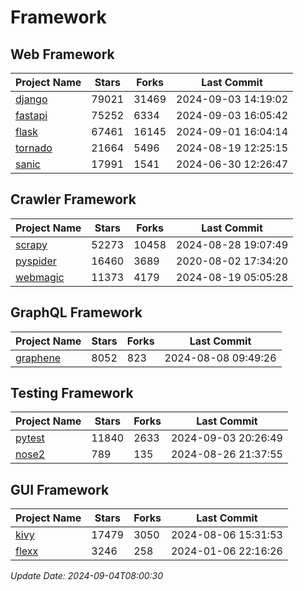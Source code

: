 # Framework

## Web Framework
| Project Name | Stars | Forks | Last Commit |
| ------------ | ----- | ----- | ----------- |
| [django](https://github.com/django/django) | 79021 | 31469 | 2024-09-03 14:19:02 |
| [fastapi](https://github.com/fastapi/fastapi) | 75252 | 6334 | 2024-09-03 16:05:42 |
| [flask](https://github.com/pallets/flask) | 67461 | 16145 | 2024-09-01 16:04:14 |
| [tornado](https://github.com/tornadoweb/tornado) | 21664 | 5496 | 2024-08-19 12:25:15 |
| [sanic](https://github.com/sanic-org/sanic) | 17991 | 1541 | 2024-06-30 12:26:47 |

## Crawler Framework
| Project Name | Stars | Forks | Last Commit |
| ------------ | ----- | ----- | ----------- |
| [scrapy](https://github.com/scrapy/scrapy) | 52273 | 10458 | 2024-08-28 19:07:49 |
| [pyspider](https://github.com/binux/pyspider) | 16460 | 3689 | 2020-08-02 17:34:20 |
| [webmagic](https://github.com/code4craft/webmagic) | 11373 | 4179 | 2024-08-19 05:05:28 |

## GraphQL Framework
| Project Name | Stars | Forks | Last Commit |
| ------------ | ----- | ----- | ----------- |
| [graphene](https://github.com/graphql-python/graphene) | 8052 | 823 | 2024-08-08 09:49:26 |

## Testing Framework
| Project Name | Stars | Forks | Last Commit |
| ------------ | ----- | ----- | ----------- |
| [pytest](https://github.com/pytest-dev/pytest) | 11840 | 2633 | 2024-09-03 20:26:49 |
| [nose2](https://github.com/nose-devs/nose2) | 789 | 135 | 2024-08-26 21:37:55 |

## GUI Framework
| Project Name | Stars | Forks | Last Commit |
| ------------ | ----- | ----- | ----------- |
| [kivy](https://github.com/kivy/kivy) | 17479 | 3050 | 2024-08-06 15:31:53 |
| [flexx](https://github.com/flexxui/flexx) | 3246 | 258 | 2024-01-06 22:16:26 |

*Update Date: 2024-09-04T08:00:30*